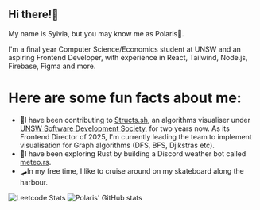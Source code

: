 ## Hi there!👋

My name is Sylvia, but you may know me as Polaris🌌. 

I'm a final year Computer Science/Economics student at UNSW and an aspiring Frontend Developer, with experience in React, Tailwind, Node.js, Firebase, Figma and more. 

# Here are some fun facts about me:
- 🔭I have been contributing to [Structs.sh](https://structs.sh/), an algorithms visualiser under [UNSW Software Development Society](https://devsoc.app/), for two years now. As its Frontend Director of 2025, I'm currently leading the team to implement visualisation for Graph algorithms (DFS, BFS, Djikstras etc).
- 🦀I have been exploring Rust by building a Discord weather bot called [meteo.rs](https://github.com/PolarisXII/meteo.rs).
- 🛹In my free time, I like to cruise around on my skateboard along the harbour. 


![Leetcode Stats](https://leetcard.jacoblin.cool/HarbingerStar)
![Polaris' GitHub stats](https://github-readme-stats.vercel.app/api?username=PolarisXII&theme=midnight-purple&show_icons=true)
